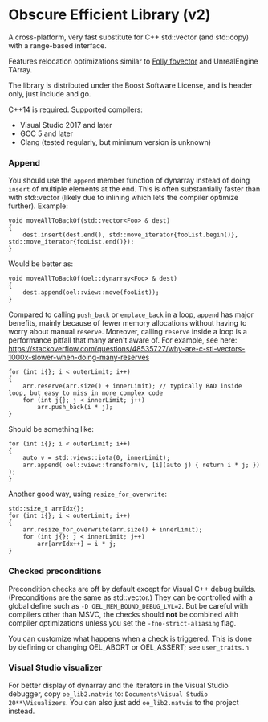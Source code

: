 # Obscure Efficient Library (v2)

A cross-platform, very fast substitute for C++ std::vector (and std::copy) with a range-based interface.

Features relocation optimizations similar to [Folly fbvector](https://github.com/facebook/folly/blob/master/folly/docs/FBVector.md#object-relocation) and UnrealEngine TArray.

The library is distributed under the Boost Software License, and is header only, just include and go.

C++14 is required. Supported compilers:
* Visual Studio 2017 and later
* GCC 5 and later
* Clang (tested regularly, but minimum version is unknown)

### Append

You should use the `append` member function of dynarray instead of doing `insert` of multiple elements at the end. This is often substantially faster than with std::vector (likely due to inlining which lets the compiler optimize further). Example:

	void moveAllToBackOf(std::vector<Foo> & dest)
	{
		dest.insert(dest.end(), std::move_iterator{fooList.begin()}, std::move_iterator{fooList.end()});
	}

Would be better as:

	void moveAllToBackOf(oel::dynarray<Foo> & dest)
	{
		dest.append(oel::view::move(fooList));
	}

Compared to calling `push_back` or `emplace_back` in a loop, `append` has major benefits, mainly because of fewer memory allocations without having to worry about manual `reserve`. Moreover, calling `reserve` inside a loop is a performance pitfall that many aren't aware of. For example, see here: <https://stackoverflow.com/questions/48535727/why-are-c-stl-vectors-1000x-slower-when-doing-many-reserves>

	for (int i{}; i < outerLimit; i++)
	{
		arr.reserve(arr.size() + innerLimit); // typically BAD inside loop, but easy to miss in more complex code
		for (int j{}; j < innerLimit; j++)
			arr.push_back(i * j);
	}

Should be something like:

	for (int i{}; i < outerLimit; i++)
	{
		auto v = std::views::iota(0, innerLimit);
		arr.append( oel::view::transform(v, [i](auto j) { return i * j; }) );
	}

Another good way, using `resize_for_overwrite`:

	std::size_t arrIdx{};
	for (int i{}; i < outerLimit; i++)
	{
		arr.resize_for_overwrite(arr.size() + innerLimit);
		for (int j{}; j < innerLimit; j++)
			arr[arrIdx++] = i * j;
	}

### Checked preconditions

Precondition checks are off by default except for Visual C++ debug builds. (Preconditions are the same as std::vector.) They can be controlled with a global define such as `-D OEL_MEM_BOUND_DEBUG_LVL=2`. But be careful with compilers other than MSVC, the checks should **not** be combined with compiler optimizations unless you set the `-fno-strict-aliasing` flag.

You can customize what happens when a check is triggered. This is done by defining or changing OEL_ABORT or OEL_ASSERT; see `user_traits.h`

### Visual Studio visualizer

For better display of dynarray and the iterators in the Visual Studio debugger, copy `oe_lib2.natvis` to:
`Documents\Visual Studio 20**\Visualizers`. You can also just add `oe_lib2.natvis` to the project instead.
